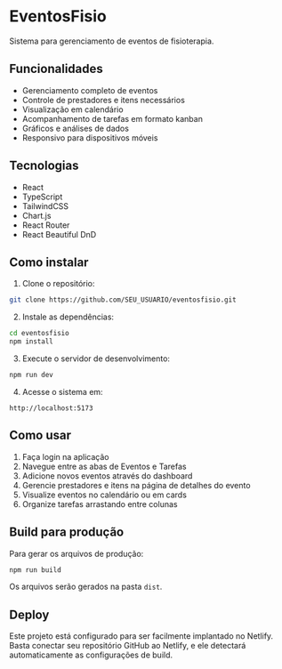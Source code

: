 # EventosFisio

Sistema para gerenciamento de eventos de fisioterapia.

## Funcionalidades

- Gerenciamento completo de eventos
- Controle de prestadores e itens necessários
- Visualização em calendário
- Acompanhamento de tarefas em formato kanban
- Gráficos e análises de dados
- Responsivo para dispositivos móveis

## Tecnologias

- React
- TypeScript
- TailwindCSS
- Chart.js
- React Router
- React Beautiful DnD

## Como instalar

1. Clone o repositório:
```bash
git clone https://github.com/SEU_USUARIO/eventosfisio.git
```

2. Instale as dependências:
```bash
cd eventosfisio
npm install
```

3. Execute o servidor de desenvolvimento:
```bash
npm run dev
```

4. Acesse o sistema em:
```
http://localhost:5173
```

## Como usar

1. Faça login na aplicação
2. Navegue entre as abas de Eventos e Tarefas
3. Adicione novos eventos através do dashboard
4. Gerencie prestadores e itens na página de detalhes do evento
5. Visualize eventos no calendário ou em cards
6. Organize tarefas arrastando entre colunas

## Build para produção

Para gerar os arquivos de produção:

```bash
npm run build
```

Os arquivos serão gerados na pasta `dist`.

## Deploy

Este projeto está configurado para ser facilmente implantado no Netlify. Basta conectar seu repositório GitHub ao Netlify, e ele detectará automaticamente as configurações de build. 